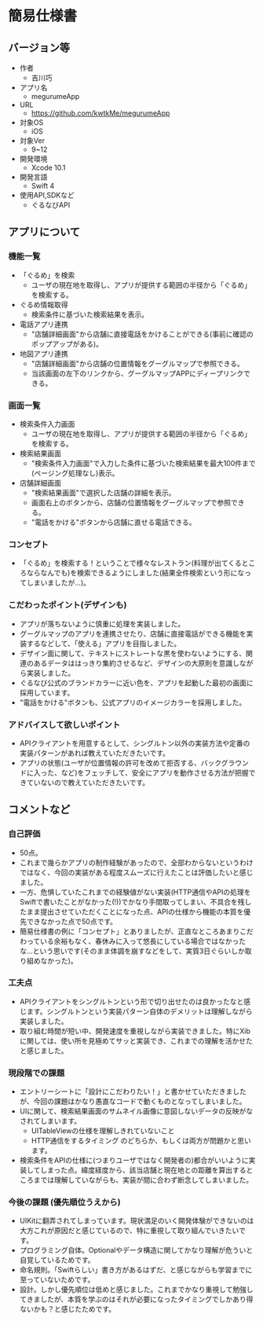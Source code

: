 # 簡易仕様書



## バージョン等
- 作者
    - 吉川巧
- アプリ名
    - megurumeApp
- URL 
    - https://github.com/kwtkMe/megurumeApp
- 対象OS 
    - iOS
- 対象Ver
    - 9~12
- 開発環境
    - Xcode 10.1
- 開発言語 
    - Swift 4
- 使用API,SDKなど
    - ぐるなびAPI



## アプリについて

### 機能一覧
- 「ぐるめ」を検索
    - ユーザの現在地を取得し、アプリが提供する範囲の半径から「ぐるめ」を検索する。
- ぐるめ情報取得
    - 検索条件に基づいた検索結果を表示。
- 電話アプリ連携
    - "店舗詳細画面"から店舗に直接電話をかけることができる(事前に確認のポップアップがある)。
- 地図アプリ連携
    - "店舗詳細画面"から店舗の位置情報をグーグルマップで参照できる。
    - 当該画面の左下のリンクから、グーグルマップAPPにディープリンクできる。

### 画面一覧
- 検索条件入力画面 
    - ユーザの現在地を取得し、アプリが提供する範囲の半径から「ぐるめ」を検索する。
- 検索結果画面
    - "検索条件入力画面"で入力した条件に基づいた検索結果を最大100件まで(ページング処理なし)表示。
- 店舗詳細画面
    - "検索結果画面"で選択した店舗の詳細を表示。
    - 画面右上のボタンから、店舗の位置情報をグーグルマップで参照できる。
    - "電話をかける"ボタンから店舗に直せる電話できる。

### コンセプト
- 「ぐるめ」を検索する！ということで様々なレストラン(料理が出てくるところならなんでも)を検索できるようにしました(結果全件検索という形になってしまいましたが...)。

### こだわったポイント(デザインも)
- アプリが落ちないように慎重に処理を実装しました。
- グーグルマップのアプリを連携させたり、店舗に直接電話ができる機能を実装するなどして、「使える」アプリを目指しました。
- デザイン面に関して、テキストにストレートな黒を使わないようにする、関連のあるデータははっきり集約させるなど、デザインの大原則を意識しながら実装しました。
- ぐるなび公式のブランドカラーに近い色を、アプリを起動した最初の画面に採用しています。
- "電話をかける"ボタンも、公式アプリのイメージカラーを採用しました。

### アドバイスして欲しいポイント
- APIクライアントを用意するとして、シングルトン以外の実装方法や定番の実装パターンがあれば教えていただきたいです。
- アプリの状態(ユーザが位置情報の許可を改めて拒否する、バックグラウンドに入った、など)をフェッチして、安全にアプリを動作させる方法が把握できていないので教えていただきたいです。



## コメントなど

### 自己評価
- 50点。
- これまで幾らかアプリの制作経験があったので、全部わからないというわけではなく、今回の実装がある程度スムーズに行えたことは評価したいと感じました。
- 一方、危惧していたこれまでの経験値がない実装(HTTP通信やAPIの処理をSwiftで書いたことがなかった(!))でかなり手間取ってしまい、不具合を残したまま提出させていただくことになった点、APIの仕様から機能の本質を優先できなかった点で50点です。
- 簡易仕様書の例に「コンセプト」とありましたが、正直なところあまりこだわっている余裕もなく、春休みに入って悠長にしている場合ではなかったな...という思いです(そのまま体調を崩すなどをして、実質3日ぐらいしか取り組めなかった)。

### 工夫点
- APIクライアントをシングルトンという形で切り出せたのは良かったなと感じます。シングルトンという実装パターン自体のデメリットは理解しながら実装しました。
- 取り組む時間が短い中、開発速度を重視しながら実装できました。特にXibに関しては、使い所を見極めてサッと実装でき、これまでの理解を活かせたと感じました。

### 現段階での課題
- エントリーシートに「設計にこだわりたい！」と書かせていただきましたが、今回の課題はかなり愚直なコードで動くものとなってしまいました。
- UIに関して、検索結果画面のサムネイル画像に意図しないデータの反映がなされてしまいます。
    - UITableViewの仕様を理解しきれていないこと
    - HTTP通信をするタイミング
	のどちらか、もしくは両方が問題かと思います。
- 検索条件をAPIの仕様に(つまりユーザではなく開発者の)都合がいいように実装してしまった点。緯度経度から、該当店舗と現在地との距離を算出するところまでは理解していながらも、実装が間に合わず断念してしまいました。

### 今後の課題 (優先順位うえから)
- UIKitに翻弄されてしまっています。現状満足のいく開発体験ができないのは大方これが原因だと感じているので、特に重視して取り組んでいきたいです。
- プログラミング自体。Optionalやデータ構造に関してかなり理解が危ういと自覚しているためです。
- 命名規則。「Swiftらしい」書き方があるはずだ、と感じながらも学習までに至っていないためです。
- 設計。しかし優先順位は低めと感じました。これまでかなり重視して勉強してきましたが、本質を学ぶのはそれが必要になったタイミングでしかあり得ないかも？と感じたためです。

